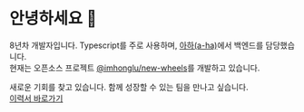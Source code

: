 # 안녕하세요 👋

8년차 개발자입니다. Typescript를 주로 사용하며, [아하(a-ha)](https://www.a-ha.io/)에서 백엔드를 담당했습니다.  
현재는 오픈소스 프로젝트 [@imhonglu/new-wheels](https://github.com/imhonglu/new-wheels)를 개발하고 있습니다.

새로운 기회를 찾고 있습니다. 함께 성장할 수 있는 팀을 만나고 싶습니다.  
[이력서 바로가기](./resume/README.md)